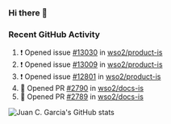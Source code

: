 ### Hi there 👋

<!--
**jcgarciaa/jcgarciaa** is a ✨ _special_ ✨ repository because its `README.md` (this file) appears on your GitHub profile.

Here are some ideas to get you started:

- 🔭 I’m currently working on ...
- 🌱 I’m currently learning ...
- 👯 I’m looking to collaborate on ...
- 🤔 I’m looking for help with ...
- 💬 Ask me about ...
- 📫 How to reach me: ...
- 😄 Pronouns: ...
- ⚡ Fun fact: ...
-->

### Recent GitHub Activity

<!--START_SECTION:activity-->
1. ❗️ Opened issue [#13030](https://github.com/wso2/product-is/issues/13030) in [wso2/product-is](https://github.com/wso2/product-is)
2. ❗️ Opened issue [#13009](https://github.com/wso2/product-is/issues/13009) in [wso2/product-is](https://github.com/wso2/product-is)
3. ❗️ Opened issue [#12801](https://github.com/wso2/product-is/issues/12801) in [wso2/product-is](https://github.com/wso2/product-is)
4. 💪 Opened PR [#2790](https://github.com/wso2/docs-is/pull/2790) in [wso2/docs-is](https://github.com/wso2/docs-is)
5. 💪 Opened PR [#2789](https://github.com/wso2/docs-is/pull/2789) in [wso2/docs-is](https://github.com/wso2/docs-is)
<!--END_SECTION:activity-->

![Juan C. Garcia's GitHub stats](https://github-readme-stats.vercel.app/api?username=jcgarciaa&count_private=true&show_icons=true&hide_border=true)